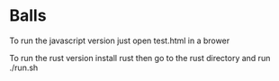 # Balls
To run the javascript version just open test.html in a brower

To run the rust version install rust then go to the rust directory and run ./run.sh

